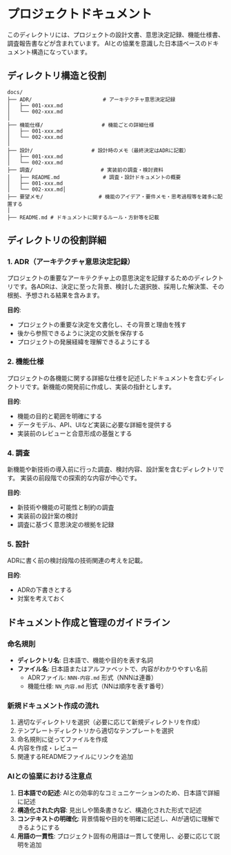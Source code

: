 # プロジェクトドキュメント

このディレクトリには、プロジェクトの設計文書、意思決定記録、機能仕様書、調査報告書などが含まれています。
AIとの協業を意識した日本語ベースのドキュメント構造になっています。

## ディレクトリ構造と役割

```
docs/
├── ADR/                       # アーキテクチャ意思決定記録
│   ├── 001-xxx.md
│   └── 002-xxx.md
│
├── 機能仕様/                   # 機能ごとの詳細仕様
│   ├── 001-xxx.md
│   └── 002-xxx.md
│
├── 設計/                   # 設計時のメモ（最終決定はADRに記載）
│   ├── 001-xxx.md
│   └── 002-xxx.md
├── 調査/                      # 実装前の調査・検討資料
│   ├── README.md              # 調査・設計ドキュメントの概要
│   ├── 001-xxx.md
│   └── 002-xxx.md│
├── 要望メモ/                  # 機能のアイデア・要件メモ・思考過程等を雑多に配置する
│
├── README.md # ドキュメントに関するルール・方針等を記載
```

## ディレクトリの役割詳細

### 1. ADR（アーキテクチャ意思決定記録）

プロジェクトの重要なアーキテクチャ上の意思決定を記録するためのディレクトリです。各ADRは、決定に至った背景、検討した選択肢、採用した解決策、その根拠、予想される結果を含みます。

**目的**:
- プロジェクトの重要な決定を文書化し、その背景と理由を残す
- 後から参照できるように決定の文脈を保存する
- プロジェクトの発展経緯を理解できるようにする

### 2. 機能仕様

プロジェクトの各機能に関する詳細な仕様を記述したドキュメントを含むディレクトリです。新機能の開発前に作成し、実装の指針とします。

**目的**:
- 機能の目的と範囲を明確にする
- データモデル、API、UIなど実装に必要な詳細を提供する
- 実装前のレビューと合意形成の基盤とする

### 4. 調査

新機能や新技術の導入前に行った調査、検討内容、設計案を含むディレクトリです。
実装の前段階での探索的な内容が中心です。

**目的**:
- 新技術や機能の可能性と制約の調査
- 実装前の設計案の検討
- 調査に基づく意思決定の根拠を記録

### 5. 設計

ADRに書く前の検討段階の技術関連の考えを記載。

**目的**:
- ADRの下書きとする
- 対案を考えておく

## ドキュメント作成と管理のガイドライン

### 命名規則

- **ディレクトリ名**: 日本語で、機能や目的を表す名詞
- **ファイル名**: 日本語またはアルファベットで、内容がわかりやすい名前
  - ADRファイル: `NNN-内容.md` 形式（NNNは連番）
  - 機能仕様: `NN_内容.md` 形式（NNは順序を表す番号）

### 新規ドキュメント作成の流れ

1. 適切なディレクトリを選択（必要に応じて新規ディレクトリを作成）
2. テンプレートディレクトリから適切なテンプレートを選択
3. 命名規則に従ってファイルを作成
4. 内容を作成・レビュー
5. 関連するREADMEファイルにリンクを追加

### AIとの協業における注意点

1. **日本語での記述**: AIとの効率的なコミュニケーションのため、日本語で詳細に記述
2. **構造化された内容**: 見出しや箇条書きなど、構造化された形式で記述
3. **コンテキストの明確化**: 背景情報や目的を明確に記述し、AIが適切に理解できるようにする
4. **用語の一貫性**: プロジェクト固有の用語は一貫して使用し、必要に応じて説明を追加
